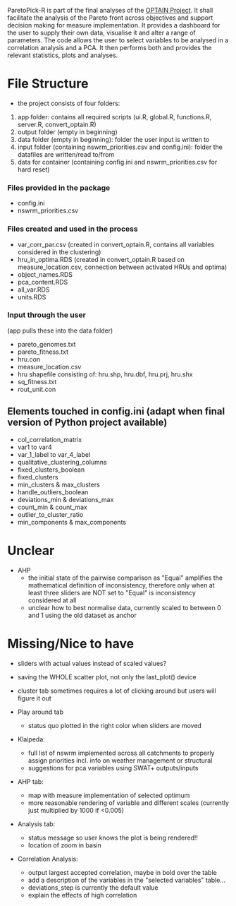 ParetoPick-R is part of the final analyses of the [OPTAIN Project](https://www.optain.eu/). It shall facilitate the analysis of the Pareto front across objectives and support decision making for measure implementation.
It provides a dashboard for the user to supply their own data, visualise it and alter a range of parameters. The code allows the user to select variables to be analysed in a correlation analysis and a PCA. 
It then performs both and provides the relevant statistics, plots and analyses.

# File Structure
* the project consists of four folders:
1. app folder: contains all required scripts (ui.R, global.R, functions.R, server.R, convert_optain.R)
2. output folder (empty in beginning)
3. data folder (empty in beginning): folder the user input is written to
4. input folder (containing nswrm_priorities.csv and config.ini): folder the datafiles are written/read to/from 
5. data for container (containing config.ini and nswrm_priorities.csv for hard reset)

### Files provided in the package
* config.ini 
* nswrm_priorities.csv 


### Files created and used in the process
* var_corr_par.csv (created in convert_optain.R, contains all variables considered in the clustering)
* hru_in_optima.RDS (created in convert_optain.R based on measure_location.csv, connection between activated HRUs and optima)
* object_names.RDS
* pca_content.RDS
* all_var.RDS
* units.RDS

### Input through the user 
(app pulls these into the data folder)
* pareto_genomes.txt
* pareto_fitness.txt
* hru.con
* measure_location.csv
* hru shapefile consisting of: hru.shp, hru.dbf, hru.prj, hru.shx
* sq_fitness.txt
* rout_unit.con

## Elements touched in config.ini (adapt when final version of Python project available)
* col_correlation_matrix
* var1 to var4
* var_1_label to var_4_label
* qualitative_clustering_columns
* fixed_clusters_boolean
* fixed_clusters
* min_clusters & max_clusters
* handle_outliers_boolean
* deviations_min & deviations_max
* count_min & count_max
* outlier_to_cluster_ratio
* min_components & max_components

# Unclear
* AHP
  * the initial state of the pairwise comparison as "Equal" amplifies the mathematical definition of inconsistency, therefore only when at least three sliders are NOT set to "Equal" is inconsistency considered at all
  * unclear how to best normalise data, currently scaled to between 0 and 1 using the old dataset as anchor

# Missing/Nice to have
* sliders with actual values instead of scaled values?
* saving the WHOLE scatter plot, not only the last_plot() device
* cluster tab sometimes requires a lot of clicking around but users will figure it out

* Play around tab
  * status quo plotted in the right color when sliders are moved

* Klaipeda:
  * full list of nswrm implemented across all catchments to properly assign priorities incl. info on weather management or structural
  * suggestions for pca variables using SWAT+ outputs/inputs
 
* AHP tab: 
  * map with measure implementation of selected optimum
  * more reasonable rendering of variable and different scales (currently just multiplied by 1000 if <0.005)

* Analysis tab: 
  * status message so user knows the plot is being rendered!!
  * location of zoom in basin
  
* Correlation Analysis:
  * output largest accepted correlation, maybe in bold over the table
  * add a description of the variables in the "selected variables" table...
  * deviations_step is currently the default value 
  * explain the effects of high correlation



